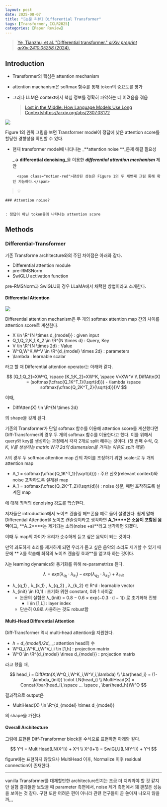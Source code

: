 ```yaml
---
layout: post
date: 2025-08-07
title: "[논문 리뷰] Differential Transformer"
tags: [Transformer, ICLR2025]
categories: [Paper Review]
---
```


> [Ye, Tianzhu, et al. "Differential transformer." ](https://arxiv.org/abs/2410.05258)[_arXiv preprint arXiv:2410.05258_](https://arxiv.org/abs/2410.05258)[ (2024).](https://arxiv.org/abs/2410.05258)



## Introduction

- Transformer의 핵심은 attention mechanism
- attention machanism은 softmax 함수를 통해 token의 중요도를 평가
- 그러나 LLM은 context에서 핵심 정보를 정확히 파악하는 데 어려움을 겪음

	> [Lost in the Middle: How Language Models Use Long Contextshttps://arxiv.org/abs/2307.03172](https://arxiv.org/abs/2307.03172)


![](https://prod-files-secure.s3.us-west-2.amazonaws.com/542b861c-36a8-4051-84e5-8804b6728dba/9083ea56-691a-4752-ae26-47f403431ac8/image.png?X-Amz-Algorithm=AWS4-HMAC-SHA256&X-Amz-Content-Sha256=UNSIGNED-PAYLOAD&X-Amz-Credential=ASIAZI2LB466RP2EOG7A%2F20250817%2Fus-west-2%2Fs3%2Faws4_request&X-Amz-Date=20250817T070055Z&X-Amz-Expires=3600&X-Amz-Security-Token=IQoJb3JpZ2luX2VjEDwaCXVzLXdlc3QtMiJHMEUCIQD9VcBbmbbgpBYlxTxWKlPo9ldazDzbTx0REL%2Bec91K3gIgeT5FgUxKbYutcuoqd6cOswXldvskWUhLvBPhXctMa6UqiAQIhP%2F%2F%2F%2F%2F%2F%2F%2F%2F%2FARAAGgw2Mzc0MjMxODM4MDUiDAwboQcLdVON82SPlCrcA0gaGey457oQtrHiRazYAbJaM7l2mfoRjzmR1t9mzmRXfEXCMz4WvfHiD54m9ZreXfEe7YCzuITLDsvQVQX2he6NrCEgky1yJRyS2ZxEudhbXj%2BjdE4cQprDWIrRQU%2Fs4UJksXfIbB9AsTPJkKu91R1a628S6Yg%2BCY%2FBG0Vn%2Fz9dhpbFLPtT3faRaCCki4Og2e%2F%2FtZfABzTGI1yOsdXCL1t5v3TuykTHKMV7o4Mznw0p8ZxvjHo%2Fr%2FPAekd5NiHWms0OWO%2FMBwHz35LWkwRgIxuge2qMjJAY%2FJu0LoBon55aXZF7LrM90QeLmh2x5nMdZopX4CUjfBxOas%2BmZUPl3BuHOskOzq69LJt5OhYj%2BRhnSSMhzvUMd3iEJSj4t6NZujlx3zjuQ3NhAza%2BFGuwkzH6EvKdR5Y6CWIDsiPnoKfNKnC%2BdOiS0cyBDFvpg7qyX0in%2FZJT9t2Jz0PNGj45GleHMEZ3kCXnbPuy%2FEPIzs7Kvp1hwVDqtYf4LUdtx5pIc%2F%2Fsmvbu%2FZijRHhWTpOyITh8Xd5Es6zqw%2B3Lc3jBgNMYVLNNPyl2zAERF3looIjkoYZ4WworqLWF4Oy%2F5Zv81eXDpnSMtkfBJex6dvxBylsa3fxLraD1zwtbPVtOMPKWhcUGOqUBCtFUn9lTbuXr2IYswh4wlixxOJA2Wn086YeKFEhy%2B88Of3znd3o79rrlnOTBpPwn%2F1Hr8EuBGe942xuqviWpEGM9ZIpnkUrYR%2BODi%2FxdN2ofTs9ZCn1KfAb2CH4IxrPXSMnDU61a%2FFR2y%2BD%2B8lrYeTa5VpMQ8OhOqwLX8tfa9gQ4p%2BwSB2gHIpS0Icj%2BczEtauLg1vofg%2B3XT79v6900aWX20kPe&X-Amz-Signature=fc2c65421f4c3df1c174813eb33d634953afcb8db9c0ebf5820eb569d8c77dc4&X-Amz-SignedHeaders=host&x-amz-checksum-mode=ENABLED&x-id=GetObject)


Figure 1의 왼쪽 그림을 보면 Transformer model이 정답에 낮은 attention score를 할당한 경향성을 확인할 수 있다.

- 현재 transformer model에 나타나는 _**attention noise **_문제 해결 필요성

	_**→ differential denoising**_을 이용한 _**differential attention mechanism**_ 제안


		<span class="notion-red">향상된 성능은 Figure 1의 두 세번째 그림 통해 확인 가능하다.</span>


> 💡 


	### Attention noise?


	: 정답이 아닌 token들에 나타나는 attention score



## Methods



### Differential-Transformer


기존 Transforme architecture와의 주된 차이점은 아래와 같다.

- Differential attention module
- pre-RMSNorm
- SwiGLU activation function

pre-RMSNorm과 SwiGLU의 경우 LLaMA에서 채택한 방법이라고 소개한다.



#### Differential Attention


![](https://prod-files-secure.s3.us-west-2.amazonaws.com/542b861c-36a8-4051-84e5-8804b6728dba/116d70b2-1963-4810-9167-f4c7d8a06e8f/image.png?X-Amz-Algorithm=AWS4-HMAC-SHA256&X-Amz-Content-Sha256=UNSIGNED-PAYLOAD&X-Amz-Credential=ASIAZI2LB466RP2EOG7A%2F20250817%2Fus-west-2%2Fs3%2Faws4_request&X-Amz-Date=20250817T070055Z&X-Amz-Expires=3600&X-Amz-Security-Token=IQoJb3JpZ2luX2VjEDwaCXVzLXdlc3QtMiJHMEUCIQD9VcBbmbbgpBYlxTxWKlPo9ldazDzbTx0REL%2Bec91K3gIgeT5FgUxKbYutcuoqd6cOswXldvskWUhLvBPhXctMa6UqiAQIhP%2F%2F%2F%2F%2F%2F%2F%2F%2F%2FARAAGgw2Mzc0MjMxODM4MDUiDAwboQcLdVON82SPlCrcA0gaGey457oQtrHiRazYAbJaM7l2mfoRjzmR1t9mzmRXfEXCMz4WvfHiD54m9ZreXfEe7YCzuITLDsvQVQX2he6NrCEgky1yJRyS2ZxEudhbXj%2BjdE4cQprDWIrRQU%2Fs4UJksXfIbB9AsTPJkKu91R1a628S6Yg%2BCY%2FBG0Vn%2Fz9dhpbFLPtT3faRaCCki4Og2e%2F%2FtZfABzTGI1yOsdXCL1t5v3TuykTHKMV7o4Mznw0p8ZxvjHo%2Fr%2FPAekd5NiHWms0OWO%2FMBwHz35LWkwRgIxuge2qMjJAY%2FJu0LoBon55aXZF7LrM90QeLmh2x5nMdZopX4CUjfBxOas%2BmZUPl3BuHOskOzq69LJt5OhYj%2BRhnSSMhzvUMd3iEJSj4t6NZujlx3zjuQ3NhAza%2BFGuwkzH6EvKdR5Y6CWIDsiPnoKfNKnC%2BdOiS0cyBDFvpg7qyX0in%2FZJT9t2Jz0PNGj45GleHMEZ3kCXnbPuy%2FEPIzs7Kvp1hwVDqtYf4LUdtx5pIc%2F%2Fsmvbu%2FZijRHhWTpOyITh8Xd5Es6zqw%2B3Lc3jBgNMYVLNNPyl2zAERF3looIjkoYZ4WworqLWF4Oy%2F5Zv81eXDpnSMtkfBJex6dvxBylsa3fxLraD1zwtbPVtOMPKWhcUGOqUBCtFUn9lTbuXr2IYswh4wlixxOJA2Wn086YeKFEhy%2B88Of3znd3o79rrlnOTBpPwn%2F1Hr8EuBGe942xuqviWpEGM9ZIpnkUrYR%2BODi%2FxdN2ofTs9ZCn1KfAb2CH4IxrPXSMnDU61a%2FFR2y%2BD%2B8lrYeTa5VpMQ8OhOqwLX8tfa9gQ4p%2BwSB2gHIpS0Icj%2BczEtauLg1vofg%2B3XT79v6900aWX20kPe&X-Amz-Signature=a6aacfd27fc9a3e2d0e8e9d96f18e3a6b894bb82f981e53112cd4fe6ff314ae9&X-Amz-SignedHeaders=host&x-amz-checksum-mode=ENABLED&x-id=GetObject)


Differential attention mechanism은 두 개의 softmax attention map 간의 차이를 attention score로 계산한다.

- X \in \R^{N \times d\_{model}} : given input
- Q\_1,Q\_2,K\_1,K\_2 \in \R^{N \times d} : Query, Key
- V \in \R^{N \times 2d} : Value
- W^Q,W^K,W^V \in \R^{d\_{model} \times 2d} : parameters
- \lambda : learnable scalar

라고 할 때 Differential attention operator는 아래와 같다.


$$
[Q_1;Q_2]=XW^Q, \space [K_1;K_2]=XW^K, \space V=XW^V \\
DiffAttn(X) = (softmax(\cfrac{Q_1K^T_1}{\sqrt{d}}) - \lambda \space softmax(\cfrac{Q_2K^T_2}{\sqrt{d}}))V
$$


이때,

- DiffAtten(X) \in \R^{N \times 2d}

의 shape을 갖게 된다.


기존의 Transformer가 단일 softmax 함수를 이용해 attention score를 계산했다면 Diff-Transformer의 경우 두 개의 softmax 함수를 이용한다고 했다. 이를 위해서 query와 key를 생성하는 과정에서 각각 2개로 split 해주는 것이다. <span class="notion-red">(첫 번째 수식, </span><span class="notion-red">_Q, K, V를 생성하는 matrix W가 2d의 dismension을 가지는 이유도 split 때문_</span><span class="notion-red">)</span>


 λ의 경우 두 softmax attention map 간의 차이를 조정하기 위한 scaler로 두 개의 attention map

- A\_1 = softmax(\cfrac{Q\_1K^T\_1}{\sqrt{d}}) : 주요 신호(relevant context)와 noise 포착하도록 설계된 map
- A\_1 = softmax(\cfrac{Q\_2K^T\_2}{\sqrt{d}}) : noise 성분, 패턴 포착하도록 설계된 map 

에 대해 최적의 denoising 강도를 학습한다.


저자들은 introduction에서 노이즈 캔슬링 헤드폰을 예로 들어 설명한다. 쉽게 말해 Differential Attention을 노이즈 캔슬링이라고 생각하면 **A\_1****은 소음이 포함된 음악**이고, **A\_2****는 제거되는 소리(noise +a)**라고 생각하면 되겠다. 


이때 두 map의 차이가 우리가 순수하게 듣고 싶은 음악이 되는 것이다. 


만약 과도하게 소리를 제거하게 되면 우리가 듣고 싶은 음악의 소리도 제거할 수 있기 때문에 ** λ를 학습해 최적의 노이즈 캔슬링 효과**를 얻고자 하는 것이다.


λ는 learning dynamics와 동기화를 위해 re-parametrize 된다.


$$
\lambda = exp(\lambda_{q_1} \cdot \lambda_{k_1}) - exp(\lambda_{q_2} \cdot \lambda_{k_2}) + \lambda_{init}
$$

- λ\_{q\_1} , λ\_{k\_1} , λ\_{q\_2} , λ\_{k\_2} ∈ R^d : learnable vector
- λ\_{init} \in (0,1) : 초기화 위한 constant, 0과 1 사이값
	- 논문의 실험은 λ\_{init} = 0.8 − 0.6 × exp(−0.3 · (l − 1)) 로 초기화해 진행
		- l \in [1,L] : layer index
	- 단순히 0.8로 사용하는 것도 robust함


#### **Multi-Head Differential Attention**


Diff-Transformer 역시 multi-head attention을 지원한다.

- _h = d\_{model}/2d__ _: attention head의 수
- W^Q\_i,W^K\_i,W^V\_i,i \in [1,h] : projection matrix
- W^O \in \R^{d\_{model} \times d\_{model}} : projection matrix

라고 했을 때,


$$
head_i = DiffAttn(X;W^Q_i,W^K_i,W^V_i,\lambda) \\
\bar{head_i} = (1-\lambda_{init}) \cdot LN(head_i) \\
MultiHead(X) = Concat(\bar{head_i},\space ... \space , \bar{head_h})W^O
$$


결과적으로 output은

- MultiHead(X) \in \R^{d\_{model} \times d\_{model}}

의 shape을 가진다.



#### Overall Architecture


그림에 표현된 Diff-Transformer block을 수식으로 표현하면 아래와 같다.


$$
Y^l = MultiHead(LN(X^l)) + X^l \\
X^{l+1} = SwiGLU(LN(Y^l)) + Y^l
$$


figure에는 표현하지 않았으나 MultiHead 이후, Normalize 이후 residual connection이 존재한다.


---


vanilla Transformer를 대체할만한 architecture인지는 조금 더 지켜봐야 할 것 같지만 실험 결과들만 보았을 때 parameter 측면에서, noise 제거 측면에서 꽤 괜찮은 성능을 보이는 것 같다. 구현 또한 어려운 편이 아니라 관련 연구들이 곧 쏟아져 나오지 않을까,,,

